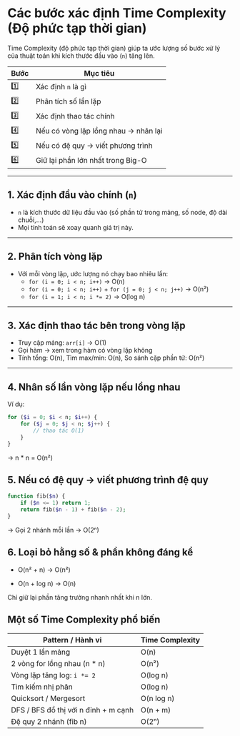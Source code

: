 # Các bước xác định Time Complexity (Độ phức tạp thời gian)

Time Complexity (độ phức tạp thời gian) giúp ta ước lượng số bước xử lý của thuật toán khi kích thước đầu vào (`n`) tăng lên.

| Bước | Mục tiêu                             |
| ---- | ------------------------------------ |
| 1️⃣  | Xác định `n` là gì                   |
| 2️⃣  | Phân tích số lần lặp                 |
| 3️⃣  | Xác định thao tác chính              |
| 4️⃣  | Nếu có vòng lặp lồng nhau → nhân lại |
| 5️⃣  | Nếu có đệ quy → viết phương trình    |
| 6️⃣  | Giữ lại phần lớn nhất trong Big-O    |

---

## 1. Xác định đầu vào chính (`n`)

- `n` là kích thước dữ liệu đầu vào (số phần tử trong mảng, số node, độ dài chuỗi,...)
- Mọi tính toán sẽ xoay quanh giá trị này.

---

## 2. Phân tích vòng lặp

- Với mỗi vòng lặp, ước lượng nó chạy bao nhiêu lần:
  - `for (i = 0; i < n; i++)` → O(n)
  - `for (i = 0; i < n; i++)` + `for (j = 0; j < n; j++)` → O(n²)
  - `for (i = 1; i < n; i *= 2)` → O(log n)

---

## 3. Xác định thao tác bên trong vòng lặp

- Truy cập mảng: `arr[i]` → O(1)
- Gọi hàm → xem trong hàm có vòng lặp không
- Tính tổng: O(n), Tìm max/min: O(n), So sánh cặp phần tử: O(n²)

---

## 4. Nhân số lần vòng lặp nếu lồng nhau

Ví dụ:

```php
for ($i = 0; $i < n; $i++) {
    for ($j = 0; $j < n; $j++) {
        // thao tác O(1)
    }
}
```
→ n * n = O(n²)

## 5. Nếu có đệ quy → viết phương trình đệ quy

```php
function fib($n) {
    if ($n <= 1) return 1;
    return fib($n - 1) + fib($n - 2);
}

```
→ Gọi 2 nhánh mỗi lần → O(2ⁿ)

## 6. Loại bỏ hằng số & phần không đáng kể

- O(n² + n) → O(n²)

- O(n + log n) → O(n)

Chỉ giữ lại phần tăng trưởng nhanh nhất khi n lớn.

## Một số Time Complexity phổ biến

| Pattern / Hành vi                    | Time Complexity |
| ------------------------------------ | --------------- |
| Duyệt 1 lần mảng                     | O(n)            |
| 2 vòng for lồng nhau (n \* n)        | O(n²)           |
| Vòng lặp tăng log: `i *= 2`          | O(log n)        |
| Tìm kiếm nhị phân                    | O(log n)        |
| Quicksort / Mergesort                | O(n log n)      |
| DFS / BFS đồ thị với n đỉnh + m cạnh | O(n + m)        |
| Đệ quy 2 nhánh (fib n)               | O(2ⁿ)           |




